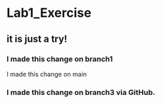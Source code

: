 # Lab1_Exercise
## it is just a try!
### I made this change on branch1
I made this change on main
### I made this change on branch3 via GitHub.
